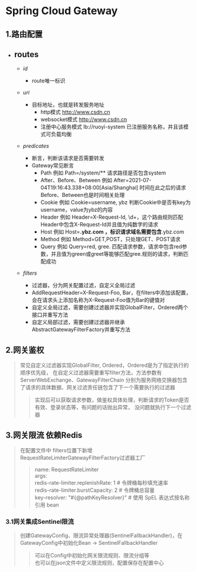 # Spring Cloud Gateway

## 1.路由配置
 - routes
   - 
   - *id*
     - route唯一标识 
     
   - *uri*
     - 目标地址，也就是转发服务地址
       - http模式 http://www.csdn.cn
       - websocket模式 http://www.csdn.cn
       - 注册中心服务模式 lb://ruoyi-system  已注册服务名称，并且该模式可负载均衡
       
   - *predicates*
     - 断言，判断该请求是否需要转发
     - Gateway常见断言
       - Path 例如 Path=/system/**  请求路径是否包含system
       - After、Before、Between 例如 After=2021-07-04T19:16:43.338+08:00[Asia/Shanghai] 时间在此之后的请求
       Before、Between也是时间相关处理
       - Cookie 例如 Cookie=username, ybz  判断Cookie中是否有key为username，value为ybz的内容
       - Header 例如 Header=X-Request-Id, \d+，这个路由规则匹配Header中包含X-Request-Id并且值为纯数字的请求
       - Host 例如 Host=**.ybz.com ，标识请求域名需要包含**.ybz.com
       - Method 例如 Method=GET,POST，只处理GET、POST请求
       - Query 例如 Query=red, gree. 匹配请求参数，请求中包含red参数，并且值为green或greet等能够匹配gree.规则的请求，判断匹配成功
     
   - *filters*
     - 过滤器，分为网关配置过滤，自定义全局过滤
     - AddRequestHeader=X-Request-Foo, Bar，在filters中添加该配置，会在请求头上添加名称为X-Request-Foo值为Bar的键值对
     - 自定义全局过滤，需要创建过滤器并实现GlobalFilter，Ordered两个接口并重写方法
     - 自定义局部过滤，需要创建过滤器并继承AbstractGatewayFilterFactory并重写方法

## 2.网关鉴权

> 常见自定义过滤器实现GlobalFilter, Ordered，Ordered是为了指定执行的顺序优先级，
在自定义过滤器需要重写filter方法，方法参数有ServerWebExchange、GatewayFilterChain
分别为服务网络交换器包含了请求的具体数据、网关过滤责任链包含了下一个需要执行的过滤器
 >> 实现后可以获取请求参数，做鉴权具体处理，判断请求的Token是否有效、登录状态等，有问题的话抛出异常，
没问题就执行下一个过滤器

## 3.网关限流 依赖Redis
> 在配置文件中 filters位置下新增RequestRateLimiterGatewayFilterFactory过滤器工厂
>> name: RequestRateLimiter <br>
args:<br>
redis-rate-limiter.replenishRate: 1 # 令牌桶每秒填充速率<br>
redis-rate-limiter.burstCapacity: 2 # 令牌桶总容量<br>
key-resolver: "#{@pathKeyResolver}" # 使用 SpEL 表达式按名称引用 bean

### 3.1网关集成Sentinel限流
> 创建GatewayConfig、限流异常处理器(SentinelFallbackHandler)，在GatewayConfig中初始化Bean  -> SentinelFallbackHandler
>> 可以在Config中初始化网关限流规则、限流分组等
><br> 也可以在json文件中定义限流规则，配置保存在配置中心 




   